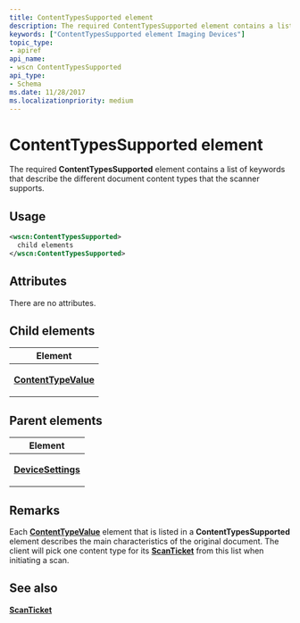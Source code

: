 ```yaml
---
title: ContentTypesSupported element
description: The required ContentTypesSupported element contains a list of keywords that describe the different document content types that the scanner supports.
keywords: ["ContentTypesSupported element Imaging Devices"]
topic_type:
- apiref
api_name:
- wscn ContentTypesSupported
api_type:
- Schema
ms.date: 11/28/2017
ms.localizationpriority: medium
---
```


# ContentTypesSupported element


The required **ContentTypesSupported** element contains a list of keywords that describe the different document content types that the scanner supports.

Usage
-----

```xml
<wscn:ContentTypesSupported>
  child elements
</wscn:ContentTypesSupported>
```

Attributes
----------

There are no attributes.

## Child elements


<table>
<colgroup>
<col width="100%" />
</colgroup>
<thead>
<tr class="header">
<th>Element</th>
</tr>
</thead>
<tbody>
<tr class="odd">
<td><p><a href="contenttypevalue.md" data-raw-source="[&lt;strong&gt;ContentTypeValue&lt;/strong&gt;](contenttypevalue.md)"><strong>ContentTypeValue</strong></a></p></td>
</tr>
</tbody>
</table>

## Parent elements


<table>
<colgroup>
<col width="100%" />
</colgroup>
<thead>
<tr class="header">
<th>Element</th>
</tr>
</thead>
<tbody>
<tr class="odd">
<td><p><a href="devicesettings.md" data-raw-source="[&lt;strong&gt;DeviceSettings&lt;/strong&gt;](devicesettings.md)"><strong>DeviceSettings</strong></a></p></td>
</tr>
</tbody>
</table>

Remarks
-------

Each [**ContentTypeValue**](contenttypevalue.md) element that is listed in a **ContentTypesSupported** element describes the main characteristics of the original document. The client will pick one content type for its [**ScanTicket**](scanticket.md) from this list when initiating a scan.

## See also


[**ScanTicket**](scanticket.md)

 

 






